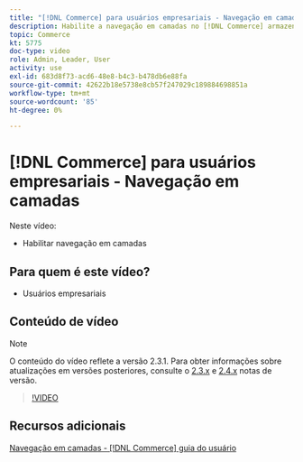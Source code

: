```yaml
---
title: "[!DNL Commerce] para usuários empresariais - Navegação em camadas"
description: Habilite a navegação em camadas no [!DNL Commerce] armazenar para que os clientes possam encontrar produtos fácil e rapidamente.
topic: Commerce
kt: 5775
doc-type: video
role: Admin, Leader, User
activity: use
exl-id: 683d8f73-acd6-48e8-b4c3-b478db6e88fa
source-git-commit: 42622b18e5738e8cb57f247029c189884698851a
workflow-type: tm+mt
source-wordcount: '85'
ht-degree: 0%

---
```


# [!DNL Commerce] para usuários empresariais - Navegação em camadas

Neste vídeo:

- Habilitar navegação em camadas

## Para quem é este vídeo?

- Usuários empresariais

## Conteúdo de vídeo

>[!NOTE]
>
>O conteúdo do vídeo reflete a versão 2.3.1. Para obter informações sobre atualizações em versões posteriores, consulte o [ 2.3.x](https://devdocs.magento.com/guides/v2.3/release-notes/bk-release-notes.html) e [2.4.x](https://devdocs.magento.com/guides/v2.4/release-notes/bk-release-notes.html) notas de versão.

>[!VIDEO](https://video.tv.adobe.com/v/36186?quality=12&learn=on)

## Recursos adicionais

[Navegação em camadas - [!DNL Commerce] guia do usuário](https://docs.magento.com/user-guide/catalog/navigation-layered.html)
